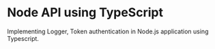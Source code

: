 # Node API using TypeScript


Implementing Logger, Token authentication in Node.js application using Typescript. 
